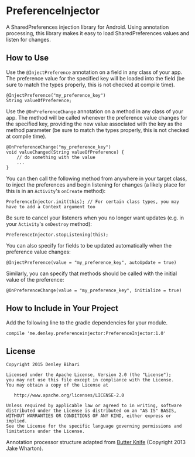 # PreferenceInjector
A SharedPreferences injection library for Android. Using annotation processing, this library makes it easy to load SharedPreferences values and listen for changes.


How to Use
-------

Use the `@InjectPreference` annotation on a field in any class of your app. The preference value for the specified key will be loaded into the field (be sure to match the types properly, this is not checked at compile time).

```
@InjectPreference("my_preference_key")
String valueOfPreference;
```

Use the `@OnPreferenceChange` annotation on a method in any class of your app. The method will be called whenever the preference value changes for the specified key, providing the new value associated with the key as the method parameter (be sure to match the types properly, this is not checked at compile time).

```
@OnPreferenceChange("my_preference_key")
void valueChanged(String valueOfPreference) {
    // do something with the value
    ...
}
```

You can then call the following method from anywhere in your target class, to inject the preferences and begin listening for changes (a likely place for this is in an `Activity`'s `onCreate` method):
```
PreferenceInjector.init(this); // For certain class types, you may have to add a Context argument too
```

Be sure to cancel your listeners when you no longer want updates (e.g. in your `Activity`'s `onDestroy` method):
```
PreferenceInjector.stopListening(this);
```


You can also specify for fields to be updated automatically when the preference value changes:
```
@InjectPreference(value = "my_preference_key", autoUpdate = true)
```

Similarly, you can specify that methods should be called with the initial value of the preference:
```
@OnPreferenceChange(value = "my_preference_key", initialize = true)
```


How to Include in Your Project
--------

Add the following line to the gradle dependencies for your module.
```
compile 'me.denley.preferenceinjector:PreferenceInjector:1.0'
```

License
-------

    Copyright 2015 Denley Bihari

    Licensed under the Apache License, Version 2.0 (the "License");
    you may not use this file except in compliance with the License.
    You may obtain a copy of the License at

       http://www.apache.org/licenses/LICENSE-2.0

    Unless required by applicable law or agreed to in writing, software
    distributed under the License is distributed on an "AS IS" BASIS,
    WITHOUT WARRANTIES OR CONDITIONS OF ANY KIND, either express or implied.
    See the License for the specific language governing permissions and
    limitations under the License.

Annotation processor structure adapted from [Butter Knife](https://github.com/JakeWharton/butterknife) (Copyright 2013 Jake Wharton).